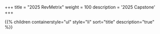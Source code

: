 +++
title = "2025 RevMetrix"
weight = 100
description = '2025 Capstone'
+++

{{% children containerstyle="ul" style="li" sort="title" description="true" %}}